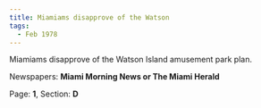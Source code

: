 ```yaml
---  
title: Miamiams disapprove of the Watson  
tags:  
  - Feb 1978  
---  
```

  
Miamiams disapprove of the Watson Island amusement park plan.  
  
Newspapers: **Miami Morning News or The Miami Herald**  
  
Page: **1**, Section: **D** 
